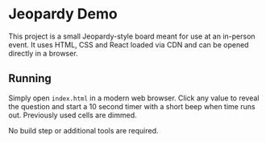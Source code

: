 # Jeopardy Demo

This project is a small Jeopardy-style board meant for use at an in-person event. It uses HTML, CSS and React loaded via CDN and can be opened directly in a browser.

## Running

Simply open `index.html` in a modern web browser. Click any value to reveal the question and start a 10 second timer with a short beep when time runs out. Previously used cells are dimmed.

No build step or additional tools are required.

